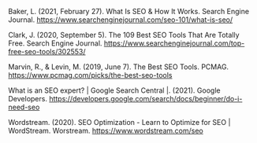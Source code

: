 Baker, L. (2021, February 27). What Is SEO & How It Works. Search Engine Journal. https://www.searchenginejournal.com/seo-101/what-is-seo/

Clark, J. (2020, September 5). The 109 Best SEO Tools That Are Totally Free. Search Engine Journal. https://www.searchenginejournal.com/top-free-seo-tools/302553/

Marvin, R., & Levin, M. (2019, June 7). The Best SEO Tools. PCMAG. https://www.pcmag.com/picks/the-best-seo-tools

What is an SEO expert? | Google Search Central |. (2021). Google Developers. https://developers.google.com/search/docs/beginner/do-i-need-seo

Wordstream. (2020). SEO Optimization - Learn to Optimize for SEO | WordStream. Worstream. https://www.wordstream.com/seo
